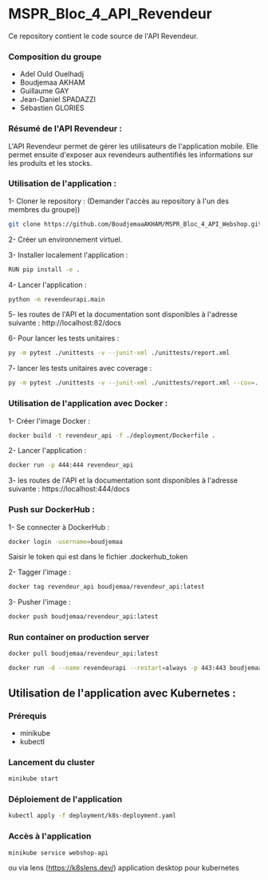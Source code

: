 # MSPR_Bloc_4_API_Revendeur

Ce repository contient le code source de l'API Revendeur.

### Composition du groupe

- Adel Ould Ouelhadj
- Boudjemaa AKHAM
- Guillaume GAY
- Jean-Daniel SPADAZZI
- Sébastien GLORIES

### Résumé de l'API Revendeur :

L'API Revendeur permet de gérer les utilisateurs de l'application mobile.
Elle permet ensuite d'exposer aux revendeurs authentifiés les informations sur les produits et les stocks.

### Utilisation de l'application :

1- Cloner le repository : (Demander l'accès au repository à l'un des membres du groupe))

```bash
git clone https://github.com/BoudjemaaAKHAM/MSPR_Bloc_4_API_Webshop.git
```

2- Créer un environnement virtuel.

3- Installer localement l'application :

```bash
RUN pip install -e .
```

4- Lancer l'application :

```bash
python -m revendeurapi.main
``` 

5- les routes de l'API et la documentation sont disponibles à l'adresse suivante :
http://localhost:82/docs

6- Pour lancer les tests unitaires :

```bash
py -m pytest ./unittests -v --junit-xml ./unittests/report.xml
```

7- lancer les tests unitaires avec coverage :

```bash
py -m pytest ./unittests -v --junit-xml ./unittests/report.xml --cov=. --cov-report=html
```

### Utilisation de l'application avec Docker :

1- Créer l'image Docker :

```bash
docker build -t revendeur_api -f ./deployment/Dockerfile .
```

2- Lancer l'application :

```bash
docker run -p 444:444 revendeur_api
```

3- les routes de l'API et la documentation sont disponibles à l'adresse suivante :
https://localhost:444/docs

### Push sur DockerHub :

1- Se connecter à DockerHub :

```bash
docker login -username=boudjemaa
```

Saisir le token qui est dans le fichier .dockerhub_token

2- Tagger l'image :

```bash
docker tag revendeur_api boudjemaa/revendeur_api:latest
```

3- Pusher l'image :

```bash
docker push boudjemaa/revendeur_api:latest
```

### Run container on production server

```bash
docker pull boudjemaa/revendeur_api:latest
```

```bash
docker run -d --name revendeurapi --restart=always -p 443:443 boudjemaa/revendeur_api
```

## Utilisation de l'application avec Kubernetes :

### Prérequis

- minikube
- kubectl

### Lancement du cluster

```sh
minikube start
```

### Déploiement de l'application

```sh
kubectl apply -f deployment/k8s-deployment.yaml
```

### Accès à l'application

```sh
minikube service webshop-api
```

ou via lens (https://k8slens.dev/) application desktop pour kubernetes